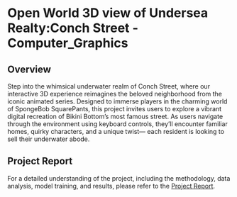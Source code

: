 

<!DOCTYPE html>
<html lang="en">
<head>
    <meta charset="UTF-8">
    <meta name="viewport" content="width=device-width, initial-scale=1.0">
    
</head>
<body>
    <h1>Open World 3D view of Undersea Realty:Conch Street -Computer_Graphics</h1>
    
<h2>Overview</h2>
    <p>
        Step into the whimsical underwater realm of Conch Street, where our interactive 3D
experience reimagines the beloved neighborhood from the iconic animated series. Designed
to immerse players in the charming world of SpongeBob SquarePants, this project invites
users to explore a vibrant digital recreation of Bikini Bottom’s most famous street. As users
navigate through the environment using keyboard controls, they’ll encounter familiar homes,
quirky characters, and a unique twist— each resident is looking to sell their underwater
abode.
    </p>

    
<h2>Project Report</h2>
    <p>
        For a detailed understanding of the project, including the methodology, data analysis, model training, and results, please refer to the 
        <a href="final_cg_report.pdf">Project Report</a>.
    </p>
